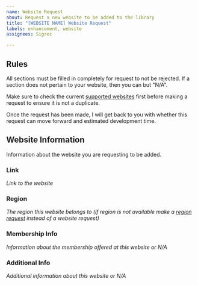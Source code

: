 ```yaml
---
name: Website Request
about: Request a new website to be added to the library
title: "[WEBSITE NAME] Website Request"
labels: enhancement, website
assignees: Sigrec

---
```


## Rules
All sections must be filled in completely for request to not be rejected. If a section does not pertain to your website, then you can but "N/A".

Make sure to check the current [supported websites](https://github.com/Sigrec/MangaAndLightNovelWebScrape) first before making a request to ensure it is not a duplicate.

Once the request has been made, I will get back to you with whether this request can move forward and estimated development time.

## Website Information
Information about the website you are requesting to be added.

### Link
*Link to the website*
### Region
*The region this website belongs to (if region is not available make a [region request]() instead of a website request)*
### Membership Info
*Information about the membership offered at this website or N/A*
### Additional Info
*Additional information about this website or N/A*
